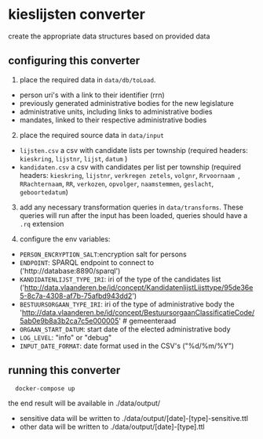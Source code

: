 # kieslijsten converter
create the appropriate data structures based on provided data

## configuring this converter
1. place the required data in `data/db/toLoad`.

 - person uri's with a link to their identifier (rrn)
 - previously generated administrative bodies for the new legislature
 - administrative units, including links to administrative bodies
 - mandates, linked to their respective administrative bodies
 

2. place the required source data in `data/input`
 -  `lijsten.csv` a csv with candidate lists per township (required headers: `kieskring`, `lijstnr`, `lijst`, `datum` )
 - `kandidaten.csv` a csv with candidates per list per township (required headers:  `kieskring`, `lijstnr`, `verkregen zetels`, `volgnr`, `Rrvoornaam `, `RRachternaam`, `RR`, `verkozen`, `opvolger`, `naamstemmen`, `geslacht`, `geboortedatum`)

3. add any necessary transformation queries in `data/transforms`. 
These queries will run after the input has been loaded, queries should have a `.rq` extension

4. configure the env variables:
- `PERSON_ENCRYPTION_SALT`:encryption salt for persons
- `ENDPOINT`: SPARQL endpoint to connect to ('http://database:8890/sparql')
- `KANDIDATENLIJST_TYPE_IRI`: iri of the type of the candidates list ('http://data.vlaanderen.be/id/concept/KandidatenlijstLijsttype/95de36e5-8c7a-4308-af7b-75afbd943dd2')
-  `BESTUURSORGAAN_TYPE_IRI`: iri of the type of administrative body the 'http://data.vlaanderen.be/id/concept/BestuursorgaanClassificatieCode/5ab0e9b8a3b2ca7c5e000005'  # gemeenteraad
- `ORGAAN_START_DATUM`:  start date of the elected administrative body
- `LOG_LEVEL`: "info" or "debug"
- `INPUT_DATE_FORMAT`: date format used in the CSV's ("%d/%m/%Y")



## running this converter
```
  docker-compose up
```

the end result will be available in ./data/output/
* sensitive data will be written to ./data/output/[date]-[type]-sensitive.ttl
* other data will be written to ./data/output/[date]-[type].ttl

